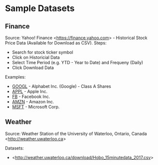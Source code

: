 # Sample Datasets


## Finance

Source: Yahoo! Finance <<https://finance.yahoo.com>> - Historical Stock Price Data (Available for Download as CSV).
Steps:

- Search for stock ticker symbol
- Click on Historicial Data
- Select Time Period (e.g. YTD - Year to Date) and Frequeny (Daily)
- Click Download Data

Examples:
- [GOOGL](https://finance.yahoo.com/quote/GOOGL/history) - Alphabet Inc. (Google) - Class A Shares
- [APPL](https://finance.yahoo.com/quote/AAPL/history) - Apple Inc.
- [FB](https://finance.yahoo.com/quote/FB/history) - Facebook Inc.
- [AMZN](https://finance.yahoo.com/quote/AMZN/history) - Amazon Inc.
- [MSFT](https://finance.yahoo.com/quote/MSFT/history) - Microsoft Corp.




## Weather

Source: Weather Station of the University of Waterloo, Ontario, Canada <<http://weather.uwaterloo.ca>>
       
Datasets:
- <<http://weather.uwaterloo.ca/download/Hobo_15minutedata_2017.csv>>




